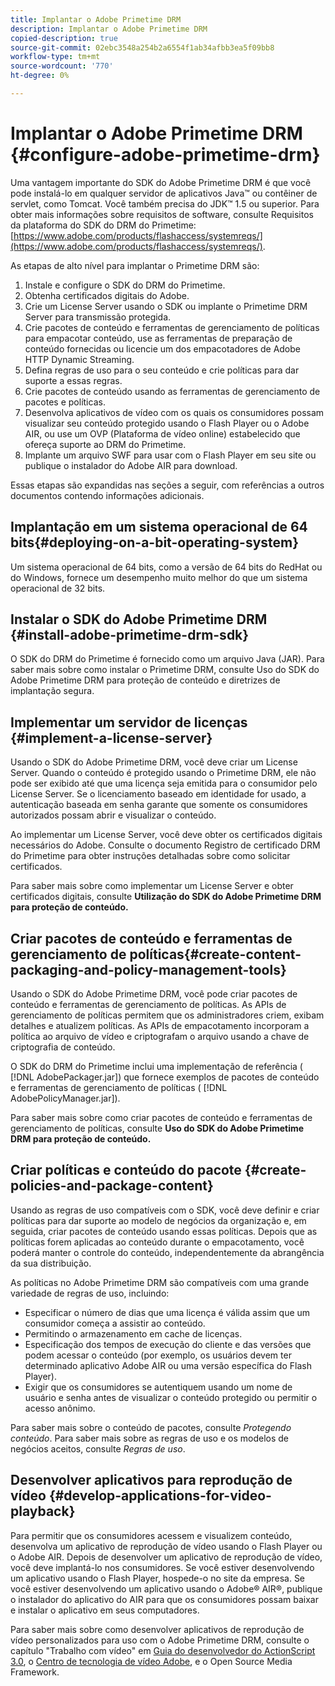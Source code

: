 ```yaml
---
title: Implantar o Adobe Primetime DRM
description: Implantar o Adobe Primetime DRM
copied-description: true
source-git-commit: 02ebc3548a254b2a6554f1ab34afbb3ea5f09bb8
workflow-type: tm+mt
source-wordcount: '770'
ht-degree: 0%

---
```


# Implantar o Adobe Primetime DRM {#configure-adobe-primetime-drm}

Uma vantagem importante do SDK do Adobe Primetime DRM é que você pode instalá-lo em qualquer servidor de aplicativos Java™ ou contêiner de servlet, como Tomcat. Você também precisa do JDK™ 1.5 ou superior. Para obter mais informações sobre requisitos de software, consulte Requisitos da plataforma do SDK do DRM do Primetime: [https://www.adobe.com/products/flashaccess/systemreqs/](https://www.adobe.com/products/flashaccess/systemreqs/).

As etapas de alto nível para implantar o Primetime DRM são:

1. Instale e configure o SDK do DRM do Primetime.
1. Obtenha certificados digitais do Adobe.
1. Crie um License Server usando o SDK ou implante o Primetime DRM Server para transmissão protegida.
1. Crie pacotes de conteúdo e ferramentas de gerenciamento de políticas para empacotar conteúdo, use as ferramentas de preparação de conteúdo fornecidas ou licencie um dos empacotadores de Adobe HTTP Dynamic Streaming.
1. Defina regras de uso para o seu conteúdo e crie políticas para dar suporte a essas regras.
1. Crie pacotes de conteúdo usando as ferramentas de gerenciamento de pacotes e políticas.
1. Desenvolva aplicativos de vídeo com os quais os consumidores possam visualizar seu conteúdo protegido usando o Flash Player ou o Adobe AIR, ou use um OVP (Plataforma de vídeo online) estabelecido que ofereça suporte ao DRM do Primetime.
1. Implante um arquivo SWF para usar com o Flash Player em seu site ou publique o instalador do Adobe AIR para download.

Essas etapas são expandidas nas seções a seguir, com referências a outros documentos contendo informações adicionais.

## Implantação em um sistema operacional de 64 bits{#deploying-on-a-bit-operating-system}

Um sistema operacional de 64 bits, como a versão de 64 bits do RedHat ou do Windows, fornece um desempenho muito melhor do que um sistema operacional de 32 bits.

## Instalar o SDK do Adobe Primetime DRM {#install-adobe-primetime-drm-sdk}

O SDK do DRM do Primetime é fornecido como um arquivo Java (JAR). Para saber mais sobre como instalar o Primetime DRM, consulte Uso do SDK do Adobe Primetime DRM para proteção de conteúdo e diretrizes de implantação segura.

## Implementar um servidor de licenças {#implement-a-license-server}

Usando o SDK do Adobe Primetime DRM, você deve criar um License Server. Quando o conteúdo é protegido usando o Primetime DRM, ele não pode ser exibido até que uma licença seja emitida para o consumidor pelo License Server. Se o licenciamento baseado em identidade for usado, a autenticação baseada em senha garante que somente os consumidores autorizados possam abrir e visualizar o conteúdo.

Ao implementar um License Server, você deve obter os certificados digitais necessários do Adobe. Consulte o documento Registro de certificado DRM do Primetime para obter instruções detalhadas sobre como solicitar certificados.

Para saber mais sobre como implementar um License Server e obter certificados digitais, consulte **Utilização do SDK do Adobe Primetime DRM para proteção de conteúdo.**

## Criar pacotes de conteúdo e ferramentas de gerenciamento de políticas{#create-content-packaging-and-policy-management-tools}

Usando o SDK do Adobe Primetime DRM, você pode criar pacotes de conteúdo e ferramentas de gerenciamento de políticas. As APIs de gerenciamento de políticas permitem que os administradores criem, exibam detalhes e atualizem políticas. As APIs de empacotamento incorporam a política ao arquivo de vídeo e criptografam o arquivo usando a chave de criptografia de conteúdo.

O SDK do DRM do Primetime inclui uma implementação de referência ( [!DNL AdobePackager.jar]) que fornece exemplos de pacotes de conteúdo e ferramentas de gerenciamento de políticas ( [!DNL AdobePolicyManager.jar]).

Para saber mais sobre como criar pacotes de conteúdo e ferramentas de gerenciamento de políticas, consulte **Uso do SDK do Adobe Primetime DRM para proteção de conteúdo.**

## Criar políticas e conteúdo do pacote {#create-policies-and-package-content}

Usando as regras de uso compatíveis com o SDK, você deve definir e criar políticas para dar suporte ao modelo de negócios da organização e, em seguida, criar pacotes de conteúdo usando essas políticas. Depois que as políticas forem aplicadas ao conteúdo durante o empacotamento, você poderá manter o controle do conteúdo, independentemente da abrangência da sua distribuição.

As políticas no Adobe Primetime DRM são compatíveis com uma grande variedade de regras de uso, incluindo:

* Especificar o número de dias que uma licença é válida assim que um consumidor começa a assistir ao conteúdo.
* Permitindo o armazenamento em cache de licenças.
* Especificação dos tempos de execução do cliente e das versões que podem acessar o conteúdo (por exemplo, os usuários devem ter determinado aplicativo Adobe AIR ou uma versão específica do Flash Player).
* Exigir que os consumidores se autentiquem usando um nome de usuário e senha antes de visualizar o conteúdo protegido ou permitir o acesso anônimo.

Para saber mais sobre o conteúdo de pacotes, consulte *Protegendo conteúdo*. Para saber mais sobre as regras de uso e os modelos de negócios aceitos, consulte *Regras de uso*.

## Desenvolver aplicativos para reprodução de vídeo {#develop-applications-for-video-playback}

Para permitir que os consumidores acessem e visualizem conteúdo, desenvolva um aplicativo de reprodução de vídeo usando o Flash Player ou o Adobe AIR. Depois de desenvolver um aplicativo de reprodução de vídeo, você deve implantá-lo nos consumidores. Se você estiver desenvolvendo um aplicativo usando o Flash Player, hospede-o no site da empresa. Se você estiver desenvolvendo um aplicativo usando o Adobe® AIR®, publique o instalador do aplicativo do AIR para que os consumidores possam baixar e instalar o aplicativo em seus computadores.

Para saber mais sobre como desenvolver aplicativos de reprodução de vídeo personalizados para uso com o Adobe Primetime DRM, consulte o capítulo &quot;Trabalho com vídeo&quot; em [Guia do desenvolvedor do ActionScript 3.0](https://help.adobe.com/en_US/as3/dev/WS9936fa0d5984e93b3f4f38ec1272a447844-8000.html), o [Centro de tecnologia de vídeo Adobe](https://www.adobe.com/devnet/video/), e o Open Source Media Framework.
